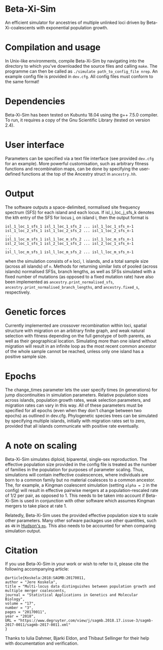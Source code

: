 # Beta-Xi-Sim
An efficient simulator for ancestries of multiple unlinked loci driven by Beta-Xi-coalescents with exponential population growth.

# Compilation and usage
In Unix-like environments, compile Beta-Xi-Sim by navigating into the directory to which you've downloaded the source files and calling `make`. The programme can then be called as `./simulate path_to_config_file nrep`. An example config file is provided in `dev.cfg`. All config files must conform to the same format!

# Dependencies
Beta-Xi-Sim has been tested on Kubuntu 18.04 using the g++ 7.5.0 compiler. To run, it requires a copy of the Gnu Scientific Library (tested on version 2.4).

# User interface
Parameters can be specified via a text file interface (see provided `dev.cfg` for an example).
More powerful customisation, such as arbitrary fitness functions and recombination maps, can be done by specifying the user-defined functions at the top of the Ancestry struct in `ancestry.hh`.

# Output
The software outputs a space-delimited, normalised site frequency spectrum (SFS) for each island and each locus. If isl_i_loc_j_sfs_k denotes the kth entry of the SFS for locus j, on island i, then the output format is

  `isl_1_loc_1_sfs_1 isl_1_loc_1_sfs_2 ... isl_1_loc_1_sfs_n-1`    
  `isl_1_loc_2_sfs_1 isl_1_loc_2_sfs_2 ... isl_1_loc_2_sfs_n-1`  
  `...`  
  `isl_1_loc_m_sfs_1 isl_1_loc_m_sfs_2 ... isl_1_loc_m_sfs_n-1`  
  `isl_2_loc_1_sfs_1 isl_2_loc_1_sfs_2 ... isl_2_loc_1_sfs_n-1`  
  `...`  
  `isl_l_loc_m_sfs_1 isl_l_loc_m_sfs_2 ... isl_l_loc_m_sfs_n-1`

when the simulation consists of `m` loci, `l` islands, and a total sample size (across all islands) of `n`. Methods for returning similar lists of pooled (across islands) normalised SFSs, branch lengths, as well as SFSs simulated with a fixed number of mutations (as opposed to a fixed mutation rate) have also been implemented as `ancestry.print_normalised_sfs`, `ancestry.print_normalised_branch_lengths`, and `ancestry.fixed_s`, respectively.

# Genetic forces
Currently implemented are crossover recombination within loci, spatial structure with migration on an arbitrary finite graph, and weak natural selection with fitness depending on the full genotype of both parents, as well as their geographical location. Simulating more than one island without migration will result in an infinite loop as the most recent common ancestor of the whole sample cannot be reached, unless only one island has a positive sample size.

# Epochs
The change_times parameter lets the user specify times (in generations) for jump discontinuities in simulation parameters. Relative population sizes across islands, population growth rates, weak selection parameters, and migration rates can vary in this way. All of these parameters must be specified for all epochs (even when they don't change between two epochs) as outlined in dev.cfg. Phylogenetic species trees can be simulated by specifying multiple islands, initially with migration rates set to zero, provided that all islands communicate with positive rate eventually. 

# A note on scaling
Beta-Xi-Sim simulates diploid, biparental, single-sex reproduction. The effective population size provided in the config file is treated as the number of families in the population for purposes of parameter scaling. Thus, simulations will contain ineffective coalescences, where individuals are born to a common family but no material coalesces to a common ancestor. The, for example, a Kingman coalescent simulation (setting `alpha = 2` in the config) will result in effective pairwise mergers at a population-rescaled rate of 1/2 per pair, as opposed to 1. This needs to be taken into account if Beta-Xi-Sim is used in conjunction with other software which assumes Kingman mergers to take place at rate 1.

Relatedly, Beta-Xi-Sim uses the provided effective population size `N` to scale other parameters. Many other sofware packages use other quantities, such as `4N` in [Hudson's `ms`](http://home.uchicago.edu/~rhudson1/source/mksamples.html "http://home.uchicago.edu/~rhudson1/source/mksamples.html"). This also needs to be accounted for when comparing simulation output.

# Citation
If you use Beta-Xi-Sim in your work or wish to refer to it, please cite the following accompanying article:

`@article{Koskela:2018:SAGMB:20170011,`  
  `author = "Jere Koskela",`  
  `title = "Multi-locus data distinguishes between population growth and multiple merger coalescents,`  
  `journal = "Statistical Applications in Genetics and Molecular Biology",`  
  `volume = "17",`  
  `number = "3",`  
  `pages = "20170011",`  
  `year = "2018",`  
  `URL = "https://www.degruyter.com/view/j/sagmb.2018.17.issue-3/sagmb-2017-0011/sagmb-2017-0011.xml"`  
`}`

Thanks to Iulia Dahmer, Bjarki Eldon, and Thibaut Sellinger for their help with documentation and verification.
